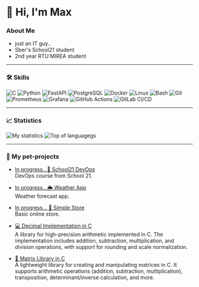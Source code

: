 # 👋 Hi, I'm Max
### About Me
 - just an IT guy..
 - Sber's School21 student
 - 2nd year RTU MIREA student


---

### 🛠️ Skills
![C](https://img.shields.io/badge/C-A8B9CC?style=for-the-badge&logo=c&logoColor=white)
![Python](https://img.shields.io/badge/Python-3776AB?style=for-the-badge&logo=python&logoColor=white)
![FastAPI](https://img.shields.io/badge/FastAPI-009688?style=for-the-badge&logo=fastapi&logoColor=white)
![PostgreSQL](https://img.shields.io/badge/SQL-336791?style=for-the-badge&logo=postgresql&logoColor=white)
![Docker](https://img.shields.io/badge/Docker-2496ED?style=for-the-badge&logo=docker&logoColor=white)
![Linux](https://img.shields.io/badge/Linux-FCC624?style=for-the-badge&logo=linux&logoColor=black)
![Bash](https://img.shields.io/badge/Bash-4EAA25?style=for-the-badge&logo=gnu-bash&logoColor=white)
![Git](https://img.shields.io/badge/Git-F05032?style=for-the-badge&logo=git&logoColor=white)
![Prometheus](https://img.shields.io/badge/Prometheus-E6522C?style=for-the-badge&logo=prometheus&logoColor=white)
![Grafana](https://img.shields.io/badge/Grafana-F46800?style=for-the-badge&logo=grafana&logoColor=white)
![GitHub Actions](https://img.shields.io/badge/GitHub_Actions-2088FF?style=for-the-badge&logo=github-actions&logoColor=white)
![GitLab CI/CD](https://img.shields.io/badge/GitLab_CI--CD-FC6D26?style=for-the-badge&logo=gitlab&logoColor=white)



---

### 📈 Statistics
![My statistics](https://github-readme-stats.vercel.app/api?username=Maxuss7&show_icons=true&theme=radical)
![Top of languagegs](https://github-readme-stats.vercel.app/api/top-langs/?username=Maxuss7&layout=compact&theme=radical)

---

### 📂 My pet-projects
- [In progress...🏫 School21 DevOps](https://github.com/Maxuss7/School21-DevOps)  
  DevOps course from School 21.
  
- [In progress...🌦️ Weather App](https://github.com/Maxuss7/Weather-report)  
  Weather forecast app.

- [In progress... 🛒 Simple Store](https://github.com/Maxuss7/Simple-Store)  
  Basic online store.
  
- [💻 Decimal Implementation in C](https://github.com/Maxuss7/School21-Decimal-C)  
  A library for high-precision arithmetic implemented in C. The implementation includes addition, subtraction, multiplication, and division operations, with support for rounding and scale normalization.

- [🧮 Matrix Library in C](https://github.com/Maxuss7/School21-Matrix-C)  
  A lightweight library for creating and manipulating matrices in C. It supports arithmetic operations (addition, subtraction, multiplication), transposition, determinant/inverse calculation, and more.
  



